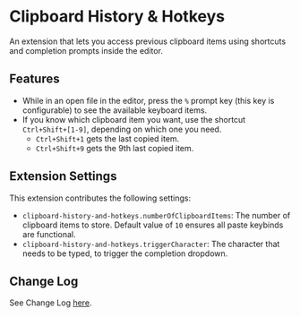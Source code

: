 #  Clipboard History & Hotkeys

An extension that lets you access previous clipboard items using shortcuts and completion prompts inside the editor.

## Features

- While in an open file in the editor, press the `%` prompt key (this key is configurable) to see the available keyboard items.
- If you know which clipboard item you want, use the shortcut `Ctrl+Shift+[1-9]`, depending on which one you need.
  - `Ctrl+Shift+1` gets the last copied item.
  - `Ctrl+Shift+9` gets the 9th last copied item.

<!-- Describe specific features of your extension including screenshots of your extension in action. Image paths are relative to this README file.

For example if there is an image subfolder under your extension project workspace:

\!\[feature X\]\(images/feature-x.png\) -->

<!-- > Tip: Many popular extensions utilize animations. This is an excellent way to show off your extension! We recommend short, focused animations that are easy to follow. -->

<!-- ## Requirements

If you have any requirements or dependencies, add a section describing those and how to install and configure them. -->

## Extension Settings

This extension contributes the following settings:

<!-- - `clipboard-history-and-hotkeys.clipboardPollInterval`: The intervals (in `ms`) at which the extension checks for new content in the clipboard. The minimum possible value is `4ms` due to limitations of the Web API. Note that this is an approximate figure. -->
- `clipboard-history-and-hotkeys.numberOfClipboardItems`: The number of clipboard items to store. Default value of `10` ensures all paste keybinds are functional.
- `clipboard-history-and-hotkeys.triggerCharacter`: The character that needs to be typed, to trigger the completion dropdown.

## Change Log

See Change Log [here](./CHANGELOG.md).

<!-- ## Known Issues

Calling out known issues can help limit users opening duplicate issues against your extension.

---

## Following extension guidelines

Ensure that you've read through the extensions guidelines and follow the best practices for creating your extension.

* [Extension Guidelines](https://code.visualstudio.com/api/references/extension-guidelines)

## Working with Markdown

You can author your README using Visual Studio Code. Here are some useful editor keyboard shortcuts:

* Split the editor (`Cmd+\` on macOS or `Ctrl+\` on Windows and Linux).
* Toggle preview (`Shift+Cmd+V` on macOS or `Shift+Ctrl+V` on Windows and Linux).
* Press `Ctrl+Space` (Windows, Linux, macOS) to see a list of Markdown snippets.

## For more information

* [Visual Studio Code's Markdown Support](http://code.visualstudio.com/docs/languages/markdown)
* [Markdown Syntax Reference](https://help.github.com/articles/markdown-basics/)

**Enjoy!**

# dev guidelines

- Read [this](https://code.visualstudio.com/api/references/activation-events#onStartupFinished) link to understand why `onStartupFinished` is used as an `activationEvent`. -->